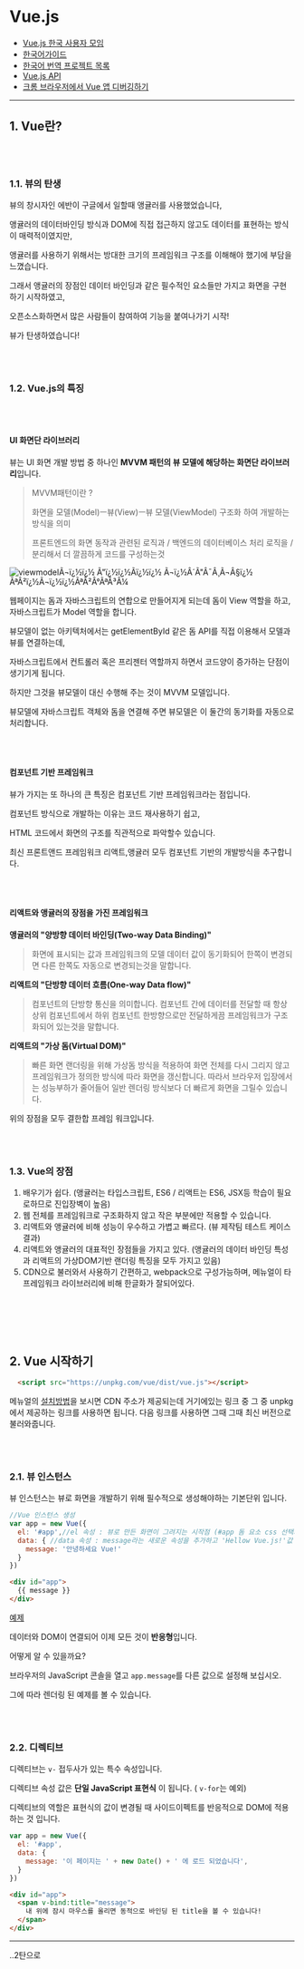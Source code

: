 # Vue.js

- [Vue.js 한국 사용자 모임](http://vuejs.kr/)
- [한국어가이드](https://kr.vuejs.org/v2/guide/installation.html)
- [한국어 번역 프로젝트 목록](http://vuejs.kr/translated-in-korean/)
- [Vue.js API](https://kr.vuejs.org/v2/api/#search-form)
- [크롬 브라우저에서 Vue 앱 디버깅하기](http://vuejs.kr/vue/2017/02/25/vue-chrome-debugging/)

------



## 1. Vue란?

<br>
<br>

### 1.1. 뷰의 탄생

뷰의 창시자인 에반이 구글에서 일할때 앵귤러를 사용했었습니다, 

앵귤러의 데이터바인딩 방식과 DOM에 직접 접근하지 않고도 데이터를 표현하는 방식이 매력적이였지만,

앵귤러를 사용하기 위해서는 방대한 크기의 프레임워크 구조를 이해해야 했기에 부담을 느꼈습니다.

그래서 앵귤러의 장점인 데이터 바인딩과 같은 필수적인 요소들만 가지고 화면을 구현 하기 시작하였고, 

오픈소스화하면서 많은 사람들이 참여하여 기능을 붙여나가기 시작!

뷰가 탄생하였습니다!

<br><br>

### 1.2. Vue.js의 특징

<br><br>

#### **UI 화면단 라이브러리**

뷰는 UI 화면 개발 방법 중 하나인 **MVVM 패턴의 뷰 모델에 해당하는 화면단 라이브러리**입니다.

> MVVM패턴이란 ?
>
> 화면을 모델(Model)ㅡ뷰(View)ㅡ뷰 모델(ViewModel) 구조화 하여 개발하는 방식을 의미
>
> 프론트엔드의 화면 동작과 관련된 로직과 /  백엔드의 데이터베이스 처리 로직을  / 분리해서 더 깔끔하게 코드를 구성하는것

![viewmodelÃ¬ï¿½ï¿½ Ã"ï¿½ï¿½Ã­ï¿½ï¿½ Ã¬ï¿½Â´Ã"Â¯Â¸Ã¬Â§ï¿½ ÃªÂ²ï¿½Ã¬ï¿½ï¿½ÃªÂ²Â°ÃªÂ³Â¼](https://camo.githubusercontent.com/587f50fd065db627ff0d758ea5425362eeba742a/68747470733a2f2f3031322e7675656a732e6f72672f696d616765732f6d76766d2e706e67)

웹페이지는 돔과 자바스크립트의 연합으로 만들어지게 되는데 돔이 View 역할을 하고, 자바스크립트가 Model 역할을 합니다.

뷰모델이 없는 아키텍처에서는 getElementById 같은 돔 API를 직접 이용해서 모델과 뷰를 연결하는데,

자바스크립트에서 컨트롤러 혹은 프리젠터 역할까지 하면서 코드양이 증가하는 단점이 생기기게 됩니다.

하지만 그것을 뷰모델이 대신 수행해 주는 것이 MVVM 모델입니다.

뷰모델에 자바스크립트 객체와 돔을 연결해 주면 뷰모델은 이 둘간의 동기화를 자동으로 처리합니다.

<br><br>


#### 컴포넌트 기반 프레임워크

뷰가 가지는 또 하나의 큰 특징은 컴포넌트 기반 프레임워크라는 점입니다.

컴포넌트 방식으로 개발하는 이유는 코드 재사용하기 쉽고, 

HTML 코드에서 화면의 구조를 직관적으로 파악할수 있습니다.

최신 프론트앤드 프레임워크 리액트,앵귤러 모두 컴포넌트 기반의 개발방식을 추구합니다.


<br><br>

#### 리액트와 앵귤러의 장점을 가진 프레임워크

**앵귤러의 "양방향 데이터 바인딩(Two-way Data Binding)"**

> 화면에 표시되는 값과 프레임워크의 모델 데이터 값이 동기화되어 한쪽이 변경되면 다른 한쪽도 자동으로 변경되는것을 말합니다.

**리액트의 "단방향 데이터 흐름(One-way Data flow)"**

> 컴포넌트의 단방향 통신을 의미합니다. 컴포넌트 간에 데이터를 전달할 때 항상 상위 컴포넌트에서 하위 컴포넌트 한방향으로만 전달하게끔 프레임워크가 구조화되어 있는것을 말합니다.

**리액트의 "가상 돔(Virtual DOM)"**

> 빠른 화면 랜더링을 위해 가상돔 방식을 적용하여 화면 전체를 다시 그리지 않고 프레임워크가 정의한 방식에 따라 화면을 갱신합니다. 따라서 브라우저 입장에서는 성능부하가 줄어들어 일반 렌더링 방식보다 더 빠르게 화면을 그릴수 있습니다.

위의 장점을 모두 결한합 프레임 워크입니다.

<br><br>

### 1.3. Vue의 장점

1. 배우기가 쉽다. (앵귤러는 타입스크립트, ES6 / 리액트는 ES6, JSX등 학습이 필요로하므로 진입장벽이 높음)
2. 웹 전체를 프레임워크로 구조화하지 않고 작은 부분에만 적용할 수 있습니다.
3. 리액트와 앵귤러에 비해 성능이 우수하고 가볍고 빠르다. (뷰 제작팀 테스트 케이스 결과)
4. 리액트와 앵귤러의 대표적인 장점들을 가지고 있다. 
   (앵귤러의 데이터 바인딩 특성과 리액트의 가상DOM기반 랜더링 특징을 모두 가지고 있음)
5. CDN으로 불러와서 사용하기 간편하고, 
   webpack으로 구성가능하며, 
   메뉴얼이 타 프레임워크 라이브러리에 비해 한글화가 잘되어있다.

<br><br>
<br><br>

## 2. Vue 시작하기

```html
  <script src="https://unpkg.com/vue/dist/vue.js"></script>
```

메뉴얼의 [설치방법](https://kr.vuejs.org/v2/guide/installation.html#CDN)을 보시면 CDN 주소가 제공되는데 거기에있는 링크 중 그 중 unpkg 에서 제공하는 링크를 사용하면 됩니다. 다음 링크를 사용하면 그때 그때 최신 버전으로 불러와줍니다.


<br><br>
### 2.1. 뷰 인스턴스

뷰 인스턴스는 뷰로 화면을 개발하기 위해 필수적으로 생성해야하는 기본단위 입니다.

```javascript
//Vue 인스턴스 생성
var app = new Vue({
  el: '#app',//el 속성 : 뷰로 만든 화면이 그려지는 시작점 (#app 돔 요소 css 선택자 규칙과같음)
  data: { //data 속성 : message라는 새로운 속성을 추가하고 'Hellow Vue.js!'값 부여
    message: '안녕하세요 Vue!'
  }
})
```

```html
<div id="app">
  {{ message }}
</div>
```

[예제](https://jsbin.com/nuxacaceyo/edit?html,js,output)

데이터와 DOM이 연결되어 이제 모든 것이 **반응형**입니다. 

어떻게 알 수 있을까요? 

브라우저의 JavaScript 콘솔을 열고 `app.message`를 다른 값으로 설정해 보십시오. 

그에 따라 렌더링 된 예제를 볼 수 있습니다.

<br><br>

### 2.2. 디렉티브

디렉티브는 `v-` 접두사가 있는 특수 속성입니다. 

디렉티브 속성 값은 **단일 JavaScript 표현식** 이 됩니다. ( `v-for`는 예외) 

디렉티브의 역할은 표현식의 값이 변경될 때 사이드이펙트를 반응적으로 DOM에 적용하는 것 입니다.

```javascript
var app = new Vue({
  el: '#app',
  data: {
    message: '이 페이지는 ' + new Date() + ' 에 로드 되었습니다',
  }
})
```

```html
<div id="app">
  <span v-bind:title="message">
    내 위에 잠시 마우스를 올리면 동적으로 바인딩 된 title을 볼 수 있습니다!
  </span>
</div>
```



------

..2탄으로
